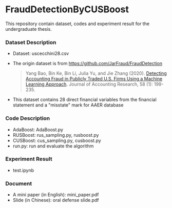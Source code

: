 # FraudDetectionByCUSBoost
This repository contain dataset, codes and experiment result for the undergraduate thesis.

### Dataset Description

- Dataset: uscecchini28.csv

- The origin dataset is from https://github.com/JarFraud/FraudDetection

  > Yang Bao, Bin Ke, Bin Li, Julia Yu, and Jie Zhang (2020). [Detecting Accounting Fraud in Publicly Traded U.S. Firms Using a Machine Learning Approach](https://onlinelibrary.wiley.com/doi/10.1111/1475-679X.12292). Journal of Accounting Research, 58 (1): 199-235.

- This dataset contains 28 direct financial variables from the financial statement and a "misstate" mark for AAER database

### Code Description

- AdaBoost: AdaBoost.py
- RUSBoost: rus_sampling.py, rusboost.py
- CUSBoost: cus_sampling.py, cusboost.py
- run.py: run and evaluate the algorithm

### Experiment Result

- test.ipynb

### Document
- A mini paper (in English): mini_paper.pdf
- Slide (in Chinese): oral defense slide.pdf
